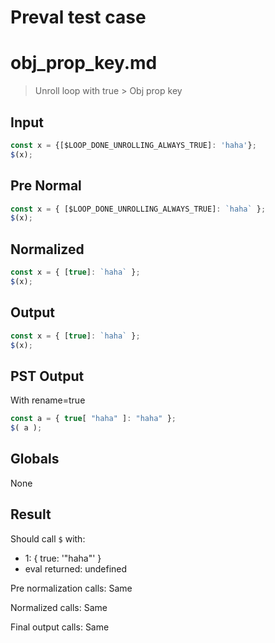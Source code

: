 # Preval test case

# obj_prop_key.md

> Unroll loop with true > Obj prop key
>
> 

## Input

`````js filename=intro
const x = {[$LOOP_DONE_UNROLLING_ALWAYS_TRUE]: 'haha'};
$(x);
`````

## Pre Normal


`````js filename=intro
const x = { [$LOOP_DONE_UNROLLING_ALWAYS_TRUE]: `haha` };
$(x);
`````

## Normalized


`````js filename=intro
const x = { [true]: `haha` };
$(x);
`````

## Output


`````js filename=intro
const x = { [true]: `haha` };
$(x);
`````

## PST Output

With rename=true

`````js filename=intro
const a = { true[ "haha" ]: "haha" };
$( a );
`````

## Globals

None

## Result

Should call `$` with:
 - 1: { true: '"haha"' }
 - eval returned: undefined

Pre normalization calls: Same

Normalized calls: Same

Final output calls: Same
